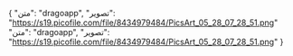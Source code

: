 {
  "متن": "dragoapp",
  "تصویر": "https://s19.picofile.com/file/8434979484/PicsArt_05_28_07_28_51.png"
"متن": "dragoapp",
  "تصویر": "https://s19.picofile.com/file/8434979484/PicsArt_05_28_07_28_51.png"
}
